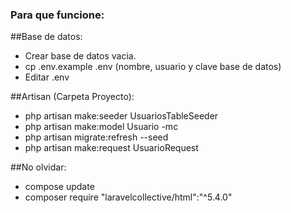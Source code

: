 ### Para que funcione:

##Base de datos:

* Crear base de datos vacia.
* cp .env.example .env (nombre, usuario y clave base de datos)
* Editar .env

##Artisan (Carpeta Proyecto):

* php artisan make:seeder UsuariosTableSeeder
* php artisan make:model Usuario -mc
* php artisan migrate:refresh --seed
* php artisan make:request UsuarioRequest

##No olvidar:

* compose update
* composer require "laravelcollective/html":"^5.4.0"